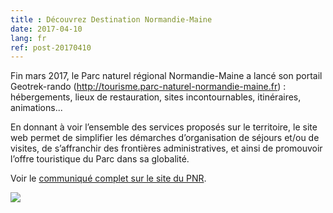 ```yaml
---
title : Découvrez Destination Normandie-Maine
date: 2017-04-10
lang: fr
ref: post-20170410
---
```


Fin mars 2017, le Parc naturel régional Normandie-Maine a lancé son portail Geotrek-rando (<a href="http://tourisme.parc-naturel-normandie-maine.fr" target="_blank">http://tourisme.parc-naturel-normandie-maine.fr</a>) : hébergements, lieux de restauration, sites incontournables, itinéraires, animations... 

En donnant à voir l’ensemble des services proposés sur le territoire, le site web permet de simplifier les démarches d’organisation de séjours et/ou de visites, de s’affranchir des frontières administratives, et ainsi de promouvoir l’offre touristique du Parc dans sa globalité.

Voir le <a href="http://www.parc-naturel-normandie-maine.fr/actualites/laissez-vous-tenter-par-la-destination-normandie-maine-_253.html" target="_blank">communiqué complet sur le site du PNR</a>.
 
<a href="http://tourisme.parc-naturel-normandie-maine.fr" target="_blank"><img src="http://www.parc-naturel-normandie-maine.fr/upload/actualite/reduites/photo_253.gif"></a>

